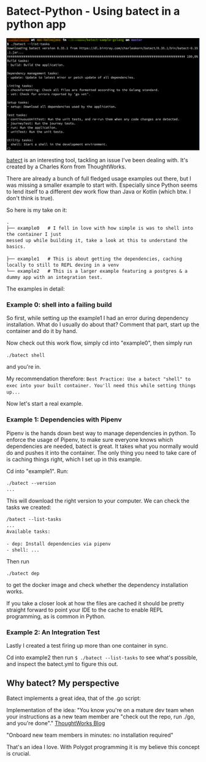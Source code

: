# Batect-Python - Using batect in a python app

![](.pics/batect_demo_1.jpg)

[batect](https://github.com/charleskorn/batect) is an interesting tool, tackling an issue I've been dealing with.
It's created by a Charles Korn from ThoughtWorks.

There are already a bunch of full fledged usage examples out there, but I was missing a
smaller example to start with. Especially since Python seems to lend itself to a different dev
work flow than Java or Kotlin (which btw. I don't think is true).

So here is my take on it:

```
.
├── example0   # I fell in love with how simple is was to shell into the container I just
messed up while building it, take a look at this to understand the basics.

├── example1   # This is about getting the dependencies, caching locally to still to REPL deving in a venv
└── example2   # This is a larger example featuring a postgres & a dummy app with an integration test.
```

The examples in detail:

### Example 0: shell into a failing build

So first, while setting up the example1 I had an error during dependency installation.
What do I usually do about that? Comment that part, start up the container and do it by hand.

Now check out this work flow, simply cd into "example0", then simply run

`./batect shell`

and you're in.

My recommendation therefore:
`Best Practice: Use a batect "shell" to exec into your built container. You'll need this while setting things up...`

Now let's start a real example.

### Example 1: Dependencies with Pipenv

Pipenv is the hands down best way to manage dependencies in python.
To enforce the usage of Pipenv, to make sure everyone knows which dependencies
are needed, batect is great. It takes what you normally would do and
pushes it into the container. The only thing you need to take care of
is caching things right, which I set up in this example.

Cd into "example1".
Run:

```
./batect --version
...
```

This will download the right version to your computer. We can check the tasks we created:

```
/batect --list-tasks
...
Available tasks:

- dep: Install dependencies via pipenv
- shell: ...
```

Then run

```
./batect dep
```

to get the docker image and check whether the dependency installation works.

If you take a closer look at how the files are cached it should be pretty straight
forward to point your IDE to the cache to enable REPL programming, as is
common in Python.

### Example 2: An Integration Test

Lastly I created a test firing up more than one container in sync.

Cd into example2 then run `$ ./batect --list-tasks` to see what's possible,
and inspect the batect.yml to figure this out.

## Why batect? My perspective

Batect implements a great idea, that of the .go script:

Implementation of the idea:
"You know you're on a mature dev team when your instructions as a new team member are "check out the repo, run ./go, and you're done"." [ThoughtWorks Blog](https://www.thoughtworks.com/insights/blog/praise-go-script-part-i)

"Onboard new team members in minutes: no installation required"

That's an idea I love. With Polygot programming it is my believe this concept is crucial.
